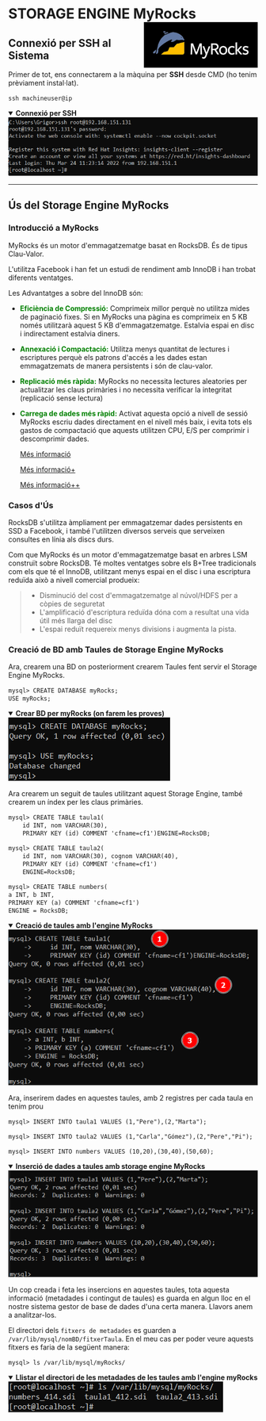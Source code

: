 # STORAGE ENGINE MyRocks <img align="right" width="230" src="../imatges/myrocks_logo.png"/>

## Connexió per SSH al Sistema
Primer de tot, ens connectarem a la màquina per **SSH** desde CMD (ho tenim prèviament instal·lat).
```
ssh machineuser@ip 
```
<details open>
<summary><b>Connexió per SSH</b></summary>
<img src="captures/ssh.png">
</details>

<hr>

## Ús del Storage Engine MyRocks
### Introducció a MyRocks
MyRocks és un motor d'emmagatzematge basat en RocksDB. És de tipus Clau-Valor.

L'utilitza Facebook i han fet un estudi de rendiment amb InnoDB i han trobat diferents ventatges.

Les Advantatges a sobre del InnoDB són:

- <b><span style="color:green">Eficiència de Compressió:</span></b> Comprimeix millor perquè no utilitza mides de paginació fixes. Si en MyRocks una pàgina es comprimeix en 5 KB només utilitzarà aquest 5 KB d'emmagatzematge. Estalvia espai en disc i indirectament estalvia diners.

- <b><span style="color:green">Annexació i Compactació:</span></b> Utilitza menys quantitat de lectures i escriptures perquè els patrons d'accés a les dades estan emmagatzemats de manera persistents i són de clau-valor.

- <b><span style="color:green">Replicació més ràpida:</span></b> MyRocks no necessita lectures aleatories per actualitzar les claus primàries i no necessita verificar la integritat (replicació sense lectura)

- <b><span style="color:green">Carrega de dades més ràpid:</span></b> Activat aquesta opció a nivell de sessió MyRocks escriu dades directament en el nivell més baix, i evita tots els gastos de compactació que aquests utilitzen CPU, E/S per comprimir i descomprimir dades.

    [Més informació](https://www.codetd.com/es/article/12032793)

    [Més informació+](https://engineering.fb.com/2016/08/31/core-data/myrocks-a-space-and-write-optimized-mysql-database/)

    [Més informació++](https://rimzy.net/category/myrocks/)

### Casos d'Ús

RocksDB s'utilitza àmpliament per emmagatzemar dades persistents en SSD a Facebook, i també l'utilitzen diversos serveis que serveixen consultes en línia als discs durs.

Com que MyRocks és un motor d'emmagatzematge basat en arbres LSM construït sobre RocksDB. Té moltes ventatges sobre els B+Tree tradicionals com els que té el InnoDB, utilitzant menys espai en el disc i una escriptura reduïda això a nivell comercial produeix:
> - Disminució del cost d'emmagatzematge al núvol/HDFS per a còpies de seguretat
>- L'amplificació d'escriptura reduïda dóna com a resultat una vida útil més llarga del disc
>- L'espai reduït requereix menys divisions i augmenta la pista.

### Creació de BD amb Taules de Storage Engine MyRocks
Ara, crearem una BD on posteriorment crearem Taules fent servir el Storage Engine MyRocks.

```
mysql> CREATE DATABASE myRocks;
USE myRocks;
```
<details open>
<summary><b>Crear BD per myRocks (on farem les proves)</b></summary>
<img src="captures/create_myRocks.png">
</details>

Ara crearem un seguit de taules utilitzant aquest Storage Engine, també crearem un índex per les claus primàries.
```
mysql> CREATE TABLE taula1(
    id INT, nom VARCHAR(30),
    PRIMARY KEY (id) COMMENT 'cfname=cf1')ENGINE=RocksDB;
```

```
mysql> CREATE TABLE taula2(
    id INT, nom VARCHAR(30), cognom VARCHAR(40),
    PRIMARY KEY (id) COMMENT 'cfname=cf1')
    ENGINE=RocksDB;
```

```
mysql> CREATE TABLE numbers(
a INT, b INT,
PRIMARY KEY (a) COMMENT 'cfname=cf1')
ENGINE = RocksDB;
```
<details open>
<summary><b>Creació de taules amb l'engine MyRocks</b></summary>
<img src="captures/createRocksTables.png">
</details>

Ara, inserirem dades en aquestes taules, amb 2 registres per cada taula en tenim prou
```
mysql> INSERT INTO taula1 VALUES (1,"Pere"),(2,"Marta");
```
```
mysql> INSERT INTO taula2 VALUES (1,"Carla","Gómez"),(2,"Pere","Pi");
```
```
mysql> INSERT INTO numbers VALUES (10,20),(30,40),(50,60);
```
<details open>
<summary><b>Inserció de dades a taules amb storage engine MyRocks</b></summary>
<img src="captures/inserts_myrocks.png">
</details>

Un cop creada i feta les insercions en aquestes taules, tota aquesta informació (metadades i contingut de taules) es guarda en algun lloc en el nostre sistema gestor de base de dades d'una certa manera. Llavors anem a analitzar-los.

El directori dels `fitxers de metadades` es guarden a `/var/lib/mysql/nomBD/fitxerTaula`. En el meu cas per poder veure aquests fitxers es faria de la següent manera:
```
mysql> ls /var/lib/mysql/myRocks/
```
<details open>
<summary><b>Llistar el directori de les metadades de les taules amb l'engine myRocks</b></summary>
<img src="captures/llistar_metadades.png">
</details>





